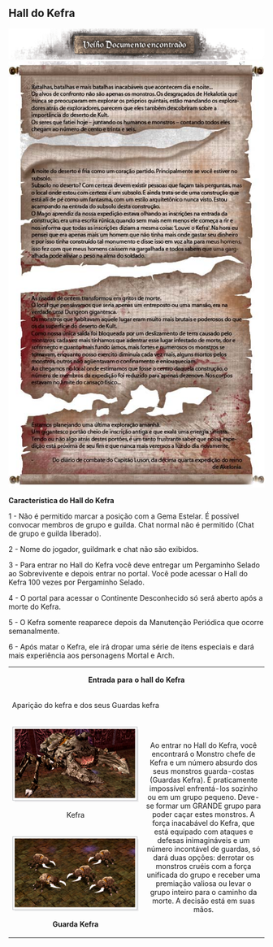 ## Hall do Kefra

<html>
  <head>
    <meta charset="utf-8" />
    <meta name="viewport" content="width=device-width" />
  </head>
  <body>

<p align="center"><img src="./Quests-Especiais-files/Hall-do-Kefra-files/wyd_img_hall-do-kefra-1.gif"/><img src="./Quests-Especiais-files/Hall-do-Kefra-files/wyd_img_hall-do-kefra-4.gif"/></p>
<p><strong>Característica do Hall do Kefra</strong></p>
<p>1 - Não é permitido marcar a posição com a Gema Estelar. É possível convocar membros de grupo e guilda.
Chat normal não é permitido (Chat de grupo e guilda liberado).</p>
<p>2 - Nome do jogador, guildmark e chat não são exibidos.</p>
<p>3 - Para entrar no Hall do Kefra você deve entregar um Pergaminho Selado ao Sobrevivente e depois entrar no portal. Você pode acessar o Hall do Kefra 100 vezes por Pergaminho Selado.</p>
<p>4 - O portal para acessar o Continente Desconhecido só será aberto após a morte do Kefra.</p>
<p>5 - O Kefra somente reaparece depois da Manutenção Periódica que ocorre semanalmente.</p>
<p>6 - Após matar o Kefra, ele irá dropar uma série de itens especiais e dará mais experiência aos personagens Mortal e Arch.</p>


<table align="center" border="0" cellpadding="0" cellspacing="0">
	<tr>
		<td colspan="2" align="center"><p><strong>Entrada para o hall do Kefra</strong></p></td>
	</tr>
	<tr>
		<td colspan="2"><p>Aparição do kefra e dos seus Guardas kefra</p></td>
	</tr>
	<tr align="center">									
		<td width="250px"><p><img src="./Quests-Especiais-files/Hall-do-Kefra-files/wyd_img_hall-do-kefra-2.gif"></p>
			<p>Kefra</p></td>
		<td rowspan="2"><p>Ao entrar no Hall do Kefra, você encontrará o Monstro chefe de Kefra e um número absurdo dos seus monstros guarda-costas (Guardas Kefra). É praticamente impossível enfrentá-los sozinho ou em um grupo pequeno. Deve-se formar um GRANDE grupo para poder caçar estes monstros. A força inacabável do Kefra, que está equipado com ataques e defesas inimagináveis e um número incontável de guardas, só dará duas opções: derrotar os monstros cruéis com a força unificada do grupo e receber uma premiação valiosa ou levar o grupo inteiro para o caminho da morte. A decisão está em suas mãos.</p></td>
	</tr>
	<tr align="center">
		<td><p><img src="./Quests-Especiais-files/Hall-do-Kefra-files/wyd_img_hall-do-kefra-3.gif"></p>
			<p><strong>Guarda Kefra</strong></p></td>
	</tr>
</table>
</body>
</html>